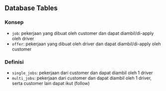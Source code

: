 ## Database Tables

### Konsep

- `job`: pekerjaan yang dibuat oleh customer dan dapat diambil/di-apply oleh driver
- `offer`: pekerjaan yang dibuat oleh driver dan dapat diambil/di-apply oleh customer

### Definisi

- `single_jobs`: pekerjaan dari customer dan dapat diambil oleh 1 driver
- `multi_jobs`: pekerjaan dari customer dan dapat diambil oleh 1 driver, serta customer lain dapat ikut (follow)
